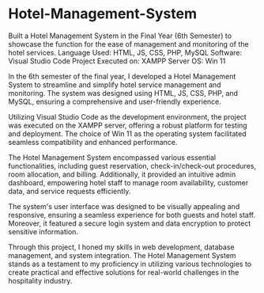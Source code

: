 # Hotel-Management-System
Built a Hotel Management System in the Final Year (6th Semester) to showcase the function for the ease of management and monitoring of the hotel services.
Language Used: HTML, JS, CSS, PHP, MySQL
Software: Visual Studio Code
Project Executed on: XAMPP Server
OS: Win 11

In the 6th semester of the final year, I developed a Hotel Management System to streamline and simplify hotel service management and monitoring. The system was designed using HTML, JS, CSS, PHP, and MySQL, ensuring a comprehensive and user-friendly experience.

Utilizing Visual Studio Code as the development environment, the project was executed on the XAMPP server, offering a robust platform for testing and deployment. The choice of Win 11 as the operating system facilitated seamless compatibility and enhanced performance.

The Hotel Management System encompassed various essential functionalities, including guest reservation, check-in/check-out procedures, room allocation, and billing. Additionally, it provided an intuitive admin dashboard, empowering hotel staff to manage room availability, customer data, and service requests efficiently.

The system's user interface was designed to be visually appealing and responsive, ensuring a seamless experience for both guests and hotel staff. Moreover, it featured a secure login system and data encryption to protect sensitive information.

Through this project, I honed my skills in web development, database management, and system integration. The Hotel Management System stands as a testament to my proficiency in utilizing various technologies to create practical and effective solutions for real-world challenges in the hospitality industry.
